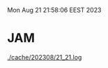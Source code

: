 Mon Aug 21 21:58:06 EEST 2023
# JAM
<a href='./cache/202308/21_21.log'>./cache/202308/21_21.log</a>
